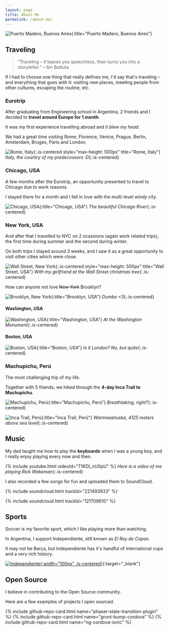 ```yaml
---
layout: page
title: About Me
permalink: /about-me/
---
```


![Puerto Madero, Buenos Aires](https://upload.wikimedia.org/wikipedia/commons/thumb/c/c8/Buenos_Aires%2C_Puerto_Madero.jpg/1104px-Buenos_Aires%2C_Puerto_Madero.jpg){:title="Puerto Madero, Buenos Aires"}

## Traveling

> “Traveling – it leaves you speechless, then turns you into a storyteller.” – Ibn Battuta

If I had to choose one thing that really defines me, I'd say that's traveling – and everything that goes with it: visiting new places, meeting people from other cultures, escaping the routine, etc.

### Eurotrip

After graduating from Engineering school in Argentina, 2 friends and I decided to **travel around Europe for 1 month**.

It was my first experience travelling abroad and it _blew my head_.

We had a great time visiting Rome, Florence, Venice, Prague, Berlin, Amsterdam, Bruges, Paris and London.

![Rome, Italy](https://fb-s-d-a.akamaihd.net/h-ak-xpt1/v/t1.0-9/13240044_1370975776254509_7561930312171630350_n.jpg?oh=8ad6faf4c8c1716da0b738af3e5b968d&oe=59860255&__gda__=1502956482_3f0b0de58c78d7c0bf7e1d4ede4ec2fe){:.is-centered style="max-height: 500px" title="Rome, Italy"}
_Italy, the country of my predecessors :D_{:.is-centered}

### Chicago, USA

A few months after the Eurotrip, an opportunity presented to travel to Chicago due to work reasons.

I stayed there for a month and I fell in love with the multi-level _windy city_.

![Chicago, USA](https://scontent-gru2-2.xx.fbcdn.net/v/t1.0-9/13010745_1336671816351572_8321092981648148732_n.jpg?oh=720064be88e1401f6d4e9c54099d1200&oe=598101BB){:title="Chicago, USA"}
_The beautiful Chicago River_{:.is-centered}

### New York, USA

And after that I travelled to NYC on 2 ocassions (again work related trips), the first time during summer and the second during winter.

On both trips I stayed around 3 weeks, and I saw it as a great opportunity to visit other cities which were close.

![Wall Street, New York](https://scontent-gru2-2.xx.fbcdn.net/v/t31.0-8/15800790_10211455960134111_3306919316352222283_o.jpg?oh=3b2583ff1d0cb9cdfa5b94572a65919a&oe=5999EB11){:.is-centered style="max-height: 500px" title="Wall Street, USA"}
_With my girlfriend at the Wall Street christmas tree_{:.is-centered}

How can anyone not love <strike>New York</strike> Brooklyn?

![Brooklyn, New York](https://scontent-gru2-2.xx.fbcdn.net/v/t1.0-9/14322234_1490541944297891_6471942833661219882_n.jpg?oh=550d211eaf52211d0e456a3336b17dd5&oe=5980849C){:title="Brooklyn, USA"}
_Dumbo <3_{:.is-centered}

#### Washington, USA

![Washington, USA](https://fb-s-c-a.akamaihd.net/h-ak-xtf1/v/t1.0-9/14355553_1503430779675674_7581548358850866839_n.jpg?oh=5cfe99d49447706542673a7aba95e813&oe=5977D928&__gda__=1501243543_d7ea7132518527b81c22cfd43d666be9){:title="Washington, USA"}
_At the Washington Monument_{:.is-centered}

#### Boston, USA

![Boston, USA](https://fb-s-b-a.akamaihd.net/h-ak-xta1/v/t1.0-9/16105718_1664907320194685_5002691863212391358_n.jpg?oh=fafc5342b546d5358ae42781444a52ba&oe=597E5609&__gda__=1502711779_1a8e5754c798baf33fc24ebaa1444c31){:title="Boston, USA"}
_Is it London? No, but quite_{:.is-centered}

### Machupichu, Perú

The most challenging trip of my life.

Together with 5 friends, we hiked through the **4-day Inca Trail to Machupichu**.

![Machupichu, Perú](https://fb-s-b-a.akamaihd.net/h-ak-xta1/v/t1.0-9/14980772_1574808875871197_7731473607306592744_n.jpg?oh=16400aff31214088b42e2ab01d683276&oe=598F54BA&__gda__=1501431888_40818ee4fe3028e28bded434d23528e8){:title="Machupichu, Perú"}
_Breathtaking, right?_{:.is-centered}

![Inca Trail, Perú](https://fb-s-a-a.akamaihd.net/h-ak-xtp1/v/t1.0-9/15056401_1574232179262200_1716698721993819333_n.jpg?oh=87d01b1682d60fedf557e0b6bfb41c91&oe=59868221&__gda__=1503212816_29c4070a3ca0a41a957edf7b8d4552bb){:title="Inca Trail, Perú"}
_Warmiwañuska, 4125 meters above sea level_{:.is-centered}

## Music

My dad taught me how to play the **keyboards** when I was a young boy, and I really enjoy playing every now and then.

{% include youtube.html videoId="T1KDl_nU0pU" %}
_Here is a video of me playing Rick Wakeman_{:.is-centered}

I also recorded a few songs for fun and uploaded them to SoundCloud.

{% include soundcloud.html trackId="221493933" %}

{% include soundcloud.html trackId="121709610" %}

## Sports

Soccer is my favorite sport, which I like playing more than watching.

In Argentina, I support Independiente, still known as _El Rey de Copas_.

It may not be Barça, but Independiente has it's handful of international cups and a very rich history.

[![Independiente](https://upload.wikimedia.org/wikipedia/commons/d/db/Escudo_del_Club_Atl%C3%A9tico_Independiente.svg){:width="100px" .is-centered}](https://g.co/kgs/ZAs9vj){:target="_blank"}

## Open Source

I believe in contributing to the Open Source community.

Here are a few examples of projects I open sourced.

{% include github-repo-card.html name="phaser-state-transition-plugin" %}
{% include github-repo-card.html name="grunt-bump-cordova" %}
{% include github-repo-card.html name="ng-cordova-ionic" %}
